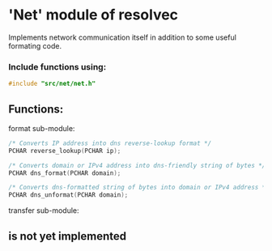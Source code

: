 # 'Net' module of resolvec

Implements network communication itself in addition to some useful formating code.

### Include functions using:
```c
#include "src/net/net.h"
```

## Functions:
format sub-module:
```c
/* Converts IP address into dns reverse-lookup format */
PCHAR reverse_lookup(PCHAR ip);

/* Converts domain or IPv4 address into dns-friendly string of bytes */
PCHAR dns_format(PCHAR domain);

/* Converts dns-formatted string of bytes into domain or IPv4 address */
PCHAR dns_unformat(PCHAR domain);
```
transfer sub-module:

## is not yet implemented
